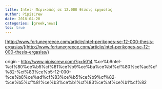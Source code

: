 ```yaml
---
title: Ιntel- Περικοπές σε 12.000 θέσεις εργασίας
author: PipisCrew
date: 2016-04-20
categories: [greek,news]
toc: true
---
```


[http://www.fortunegreece.com/article/intel-perikopes-se-12-000-thesis-ergasias/](http://www.fortunegreece.com/article/intel-perikopes-se-12-000-thesis-ergasias/)

origin - http://www.pipiscrew.com/?p=5014 %ce%b9ntel-%cf%80%ce%b5%cf%81%ce%b9%ce%ba%ce%bf%cf%80%ce%ad%cf%82-%cf%83%ce%b5-12-000-%ce%b8%ce%ad%cf%83%ce%b5%ce%b9%cf%82-%ce%b5%cf%81%ce%b3%ce%b1%cf%83%ce%af%ce%b1%cf%82
